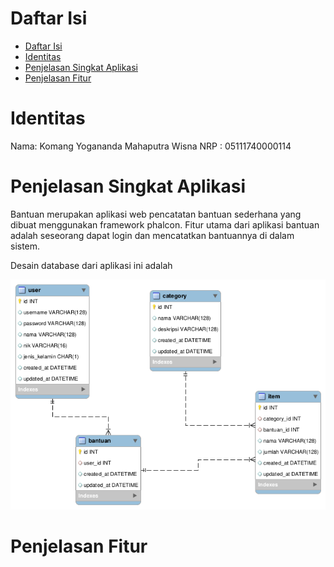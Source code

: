 # Daftar Isi
- [Daftar Isi](#daftar-isi)
- [Identitas](#identitas)
- [Penjelasan Singkat Aplikasi](#penjelasan-singkat-aplikasi)
- [Penjelasan Fitur](#penjelasan-fitur)

# Identitas
Nama: Komang Yogananda Mahaputra Wisna
NRP : 05111740000114

# Penjelasan Singkat Aplikasi
Bantuan merupakan aplikasi web pencatatan bantuan sederhana yang dibuat menggunakan framework phalcon. Fitur utama dari aplikasi bantuan adalah seseorang dapat login dan mencatatkan bantuannya di dalam sistem.

Desain database dari aplikasi ini adalah

![database](images/db.png)

# Penjelasan Fitur